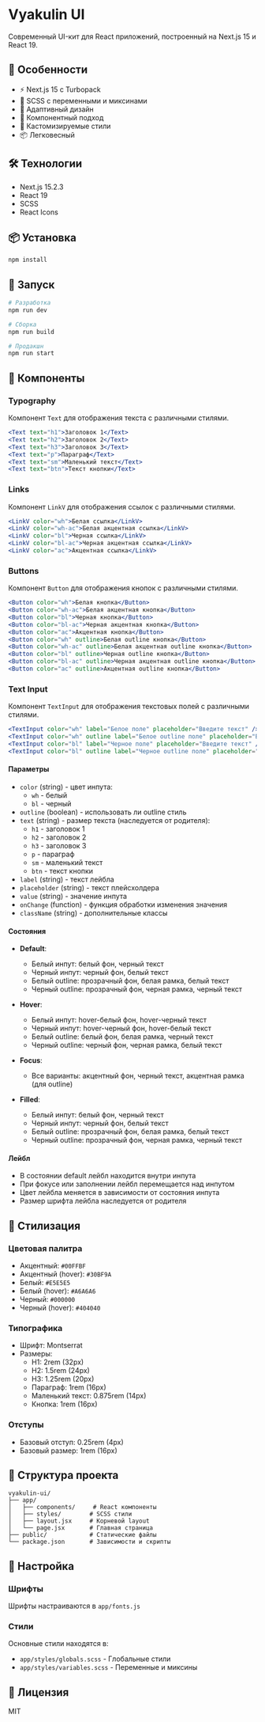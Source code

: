 # Vyakulin UI

Современный UI-кит для React приложений, построенный на Next.js 15 и React 19.

## 🚀 Особенности

- ⚡️ Next.js 15 с Turbopack
- 🎨 SCSS с переменными и миксинами
- 📱 Адаптивный дизайн
- 🎯 Компонентный подход
- 🎨 Кастомизируемые стили
- 📦 Легковесный

## 🛠 Технологии

- Next.js 15.2.3
- React 19
- SCSS
- React Icons

## 📦 Установка

```bash
npm install
```

## 🚀 Запуск

```bash
# Разработка
npm run dev

# Сборка
npm run build

# Продакшн
npm run start
```

## 🎨 Компоненты

### Typography

Компонент `Text` для отображения текста с различными стилями.

```jsx
<Text text="h1">Заголовок 1</Text>
<Text text="h2">Заголовок 2</Text>
<Text text="h3">Заголовок 3</Text>
<Text text="p">Параграф</Text>
<Text text="sm">Маленький текст</Text>
<Text text="btn">Текст кнопки</Text>
```

### Links

Компонент `LinkV` для отображения ссылок с различными стилями.

```jsx
<LinkV color="wh">Белая ссылка</LinkV>
<LinkV color="wh-ac">Белая акцентная ссылка</LinkV>
<LinkV color="bl">Черная ссылка</LinkV>
<LinkV color="bl-ac">Черная акцентная ссылка</LinkV>
<LinkV color="ac">Акцентная ссылка</LinkV>
```

### Buttons

Компонент `Button` для отображения кнопок с различными стилями.

```jsx
<Button color="wh">Белая кнопка</Button>
<Button color="wh-ac">Белая акцентная кнопка</Button>
<Button color="bl">Черная кнопка</Button>
<Button color="bl-ac">Черная акцентная кнопка</Button>
<Button color="ac">Акцентная кнопка</Button>
<Button color="wh" outline>Белая outline кнопка</Button>
<Button color="wh-ac" outline>Белая акцентная outline кнопка</Button>
<Button color="bl" outline>Черная outline кнопка</Button>
<Button color="bl-ac" outline>Черная акцентная outline кнопка</Button>
<Button color="ac" outline>Акцентная outline кнопка</Button>
```

### Text Input

Компонент `TextInput` для отображения текстовых полей с различными стилями.

```jsx
<TextInput color="wh" label="Белое поле" placeholder="Введите текст" />
<TextInput color="wh" outline label="Белое outline поле" placeholder="Введите текст" />
<TextInput color="bl" label="Черное поле" placeholder="Введите текст" />
<TextInput color="bl" outline label="Черное outline поле" placeholder="Введите текст" />
```

#### Параметры

- `color` (string) - цвет инпута:
  - `wh` - белый
  - `bl` - черный
- `outline` (boolean) - использовать ли outline стиль
- `text` (string) - размер текста (наследуется от родителя):
  - `h1` - заголовок 1
  - `h2` - заголовок 2
  - `h3` - заголовок 3
  - `p` - параграф
  - `sm` - маленький текст
  - `btn` - текст кнопки
- `label` (string) - текст лейбла
- `placeholder` (string) - текст плейсхолдера
- `value` (string) - значение инпута
- `onChange` (function) - функция обработки изменения значения
- `className` (string) - дополнительные классы

#### Состояния

- **Default**: 
  - Белый инпут: белый фон, черный текст
  - Черный инпут: черный фон, белый текст
  - Белый outline: прозрачный фон, белая рамка, белый текст
  - Черный outline: прозрачный фон, черная рамка, черный текст

- **Hover**:
  - Белый инпут: hover-белый фон, hover-черный текст
  - Черный инпут: hover-черный фон, hover-белый текст
  - Белый outline: белый фон, белая рамка, черный текст
  - Черный outline: черный фон, черная рамка, белый текст

- **Focus**:
  - Все варианты: акцентный фон, черный текст, акцентная рамка (для outline)

- **Filled**:
  - Белый инпут: белый фон, черный текст
  - Черный инпут: черный фон, белый текст
  - Белый outline: прозрачный фон, белая рамка, белый текст
  - Черный outline: прозрачный фон, черная рамка, черный текст

#### Лейбл

- В состоянии default лейбл находится внутри инпута
- При фокусе или заполнении лейбл перемещается над инпутом
- Цвет лейбла меняется в зависимости от состояния инпута
- Размер шрифта лейбла наследуется от родителя

## 🎨 Стилизация

### Цветовая палитра

- Акцентный: `#00FFBF`
- Акцентный (hover): `#30BF9A`
- Белый: `#E5E5E5`
- Белый (hover): `#A6A6A6`
- Черный: `#000000`
- Черный (hover): `#404040`

### Типографика

- Шрифт: Montserrat
- Размеры:
  - H1: 2rem (32px)
  - H2: 1.5rem (24px)
  - H3: 1.25rem (20px)
  - Параграф: 1rem (16px)
  - Маленький текст: 0.875rem (14px)
  - Кнопка: 1rem (16px)

### Отступы

- Базовый отступ: 0.25rem (4px)
- Базовый размер: 1rem (16px)

## 📁 Структура проекта

```
vyakulin-ui/
├── app/
│   ├── components/     # React компоненты
│   ├── styles/        # SCSS стили
│   ├── layout.jsx     # Корневой layout
│   └── page.jsx       # Главная страница
├── public/            # Статические файлы
└── package.json       # Зависимости и скрипты
```

## 🔧 Настройка

### Шрифты
Шрифты настраиваются в `app/fonts.js`

### Стили
Основные стили находятся в:
- `app/styles/globals.scss` - Глобальные стили
- `app/styles/variables.scss` - Переменные и миксины

## 📝 Лицензия

MIT 